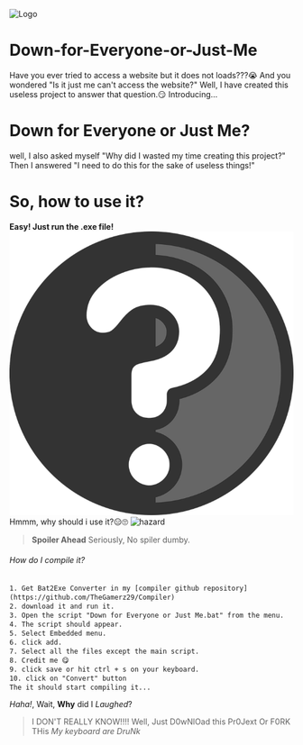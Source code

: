 ![Logo](https://github.com/TheGamerz29/Down-for-Everyone-or-Just-Me/blob/main/logo/DFJM.ico)
# Down-for-Everyone-or-Just-Me
Have you ever tried to access a website but it does not loads???😭
And you wondered "Is it just me can't access the website?"
Well, I have created this useless project to answer that question.😏
Introducing...
# Down for Everyone or Just Me?
well, I also asked myself "Why did I wasted my time creating this project?"
Then I answered "I need to do this for the sake of useless things!"
# So, how to use it?
**Easy! Just run the .exe file!**
![Question](https://github.com/TheGamerz29/Down-for-Everyone-or-Just-Me/blob/main/logo/Gitlog.png)
Hmmm, why should i use it?😑🙄
![hazard](https://github.com/ytisf/theZoo/raw/gh-pages/MalDB-Logo-Thumb.png)
>**Spoiler Ahead**
Seriously, No spiler dumby.
###### How do I compile it?
```
1. Get Bat2Exe Converter in my [compiler github repository](https://github.com/TheGamerz29/Compiler)
2. download it and run it.
3. Open the script "Down for Everyone or Just Me.bat" from the menu.
4. The script should appear.
5. Select Embedded menu.
6. click add.
7. Select all the files except the main script.
8. Credit me 😋
9. click save or hit ctrl + s on your keyboard.
10. click on "Convert" button
The it should start compiling it...
```
*Haha!*, Wait, **Why** did I *Laughed*?
> I DON'T REALLY KNOW!!!!
Well, Just D0wNlOad this Pr0Jext Or F0RK THis *My keyboard are DruNk*
